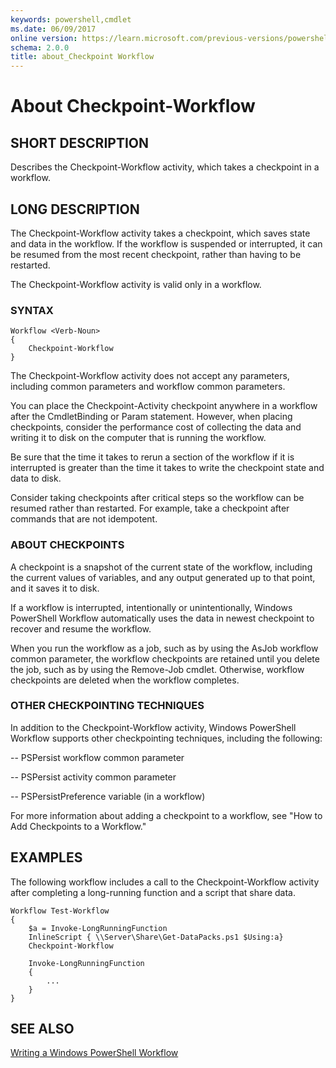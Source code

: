 ```yaml
---
keywords: powershell,cmdlet
ms.date: 06/09/2017
online version: https://learn.microsoft.com/previous-versions/powershell/module/psworkflow/about/about_checkpoint-workflow?view=powershell-5.0&WT.mc_id=ps-gethelp
schema: 2.0.0
title: about_Checkpoint Workflow
---
```


# About Checkpoint-Workflow

## SHORT DESCRIPTION
Describes the Checkpoint-Workflow activity, which takes a checkpoint in a workflow.


## LONG DESCRIPTION
The Checkpoint-Workflow activity takes a checkpoint, which saves state and data in the workflow. If the workflow is suspended or interrupted, it can be resumed from the most recent checkpoint, rather than having to be restarted.

The Checkpoint-Workflow activity is valid only in a workflow.


### SYNTAX


```
Workflow <Verb-Noun>
{
    Checkpoint-Workflow
}
```


The Checkpoint-Workflow activity does not accept any parameters, including common parameters and workflow common parameters.

You can place the Checkpoint-Activity checkpoint anywhere in a workflow after the CmdletBinding or Param statement.  However, when placing checkpoints, consider the performance cost of collecting the data and writing it to disk on the computer that is running the workflow.

Be sure that the time it takes to rerun a section of the workflow if it is interrupted is greater than the time it takes to write the checkpoint state and data to disk.

Consider taking checkpoints after critical steps so the workflow can be resumed rather than restarted. For example, take a checkpoint after commands that are not idempotent.


### ABOUT CHECKPOINTS
A checkpoint is a snapshot of the current state of the workflow, including the current values of variables, and any output generated up to that point, and it saves it to disk.

If a workflow is interrupted, intentionally or unintentionally, Windows PowerShell Workflow automatically uses the data in newest checkpoint to recover and resume the workflow.

When you run the workflow as a job, such as by using the AsJob workflow common parameter, the workflow checkpoints are retained until you delete the job, such as by using the Remove-Job cmdlet. Otherwise, workflow checkpoints are deleted when the workflow completes.


### OTHER CHECKPOINTING TECHNIQUES
In addition to the Checkpoint-Workflow activity,  Windows PowerShell Workflow supports other checkpointing techniques, including the following:

-- PSPersist workflow common parameter

-- PSPersist activity common parameter

-- PSPersistPreference variable (in a workflow)

For more information about adding a checkpoint to a workflow, see "How to Add Checkpoints to a Workflow."


## EXAMPLES
The following workflow includes a call to the Checkpoint-Workflow activity after completing a long-running function and a script that share data.


```
Workflow Test-Workflow
{
    $a = Invoke-LongRunningFunction
    InlineScript { \\Server\Share\Get-DataPacks.ps1 $Using:a}
    Checkpoint-Workflow

    Invoke-LongRunningFunction
    {
        ...
    }
}
```

## SEE ALSO

[Writing a Windows PowerShell Workflow](/powershell/developer/workflow/writing-a-windows-powershell-workflow)
